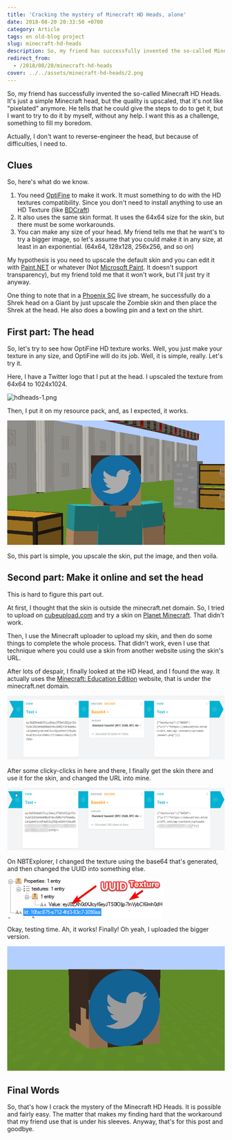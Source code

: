 ```yaml
---
title: 'Cracking the mystery of Minecraft HD Heads, alone'
date: 2018-08-20 20:33:50 +0700
category: Article
tags: en old-blog project
slug: minecraft-hd-heads
description: So, my friend has successfully invented the so-called Minecraft HD Heads. It's just a simple Minecraft head, but the quality is upscaled, that it's not like "pixelated" anymore. He tells that he could give the steps to do to get it, but I want to try to do it by myself, without any help. I want this as a challenge, something to fill my boredom. 
redirect_from: 
  - /2018/08/20/minecraft-hd-heads
cover: ../../assets/minecraft-hd-heads/2.png
---
```


So, my friend has successfully invented the so-called Minecraft HD Heads. It's just a simple Minecraft head, but the quality is upscaled, that it's not like "pixelated" anymore. He tells that he could give the steps to do to get it, but I want to try to do it by myself, without any help. I want this as a challenge, something to fill my boredom. 

Actually, I don't want to reverse-engineer the head, but because of difficulties, I need to.

## Clues

So, here's what do we know. 

1. You need [OptiFine](http://optifine.net) to make it work. 
   It must something to do with the HD textures compatibility. Since you don't need to install anything to use an HD Texture (like [BDCraft](https://bdcraft.net/)) 
2. It also uses the same skin format. 
   It uses the 64x64 size for the skin, but there must be some workarounds.
3. You can make any size of your head. 
   My friend tells me that he want's to try a bigger image, so let's assume that you could make it in any size, at least in an exponential. (64x64, 128x128, 256x256, and so on) 
 
My hypothesis is you need to upscale the default skin and you can edit it with [Paint.NET](https://www.getpaint.net/) or whatever (Not [Microsoft Paint](https://en.wikipedia.org/wiki/Microsoft_Paint). It doesn't support transparency), but my friend told me that it won't work, but I'll just try it anyway. 

One thing to note that in a [Phoenix SC](http://youtube.com/phnixhamstasc) live stream, he successfully do a Shrek head on a Giant by just upscale the Zombie skin and then place the Shrek at the head. He also does a bowling pin and a text on the shirt.

## First part: The head

So, let's try to see how OptiFine HD texture works. Well, you just make your texture in any size, and OptiFine will do its job. Well, it is simple, really. Let's try it. 

Here, I have a Twitter logo that I put at the head. I upscaled the texture from 64x64 to 1024x1024. 

![hdheads-1.png](/blog/assets/minecraft-hd-heads/1.png) 

Then, I put it on my resource pack, and, as I expected, it works. 

![hdheads-2.png](../../assets/minecraft-hd-heads/2.png) 

So, this part is simple, you upscale the skin, put the image, and then voila.

## Second part: Make it online and set the head

This is hard to figure this part out. 

At first, I thought that the skin is outside the minecraft.net domain. So, I tried to upload on [cubeupload.com](http://cubeupload.com) and try a skin on [Planet Minecraft](http://planetminecraft.com). That didn't work. 

Then, I use the Minecraft uploader to upload my skin, and then do some things to complete the whole process. That didn't work, even I use that technique where you could use a skin from another website using the skin's URL. 

After lots of despair, I finally looked at the HD Head, and I found the way. It actually uses the [Minecraft: Education Edition](http://education.minecraft.net) website, that is under the minecraft.net domain. 

![hdheads-3.PNG](../../assets/minecraft-hd-heads/3.png) 

After some clicky-clicks in here and there, I finally get the skin there and use it for the skin, and changed the URL into mine. 

![hdheads-4.png](../../assets/minecraft-hd-heads/4.png) 

On NBTExplorer, I changed the texture using the base64 that's generated, and then changed the UUID into something else. 

![hdheads-5.png](../../assets/minecraft-hd-heads/5.png) 

Okay, testing time. Ah, it works! Finally! Oh yeah, I uploaded the bigger version. 

![hdheads-6.png](../../assets/minecraft-hd-heads/6.png)

## Final Words

So, that's how I crack the mystery of the Minecraft HD Heads. It is possible and fairly easy. The matter that makes my finding hard that the workaround that my friend use that is under his sleeves. Anyway, that's for this post and goodbye.
